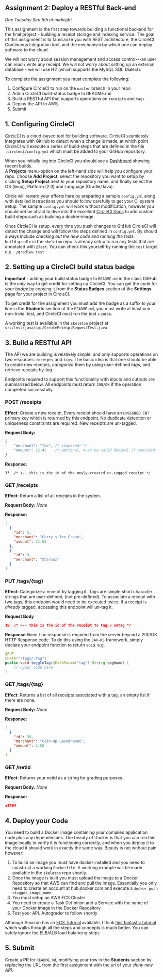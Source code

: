 Assignment 2: Deploy a RESTful Back-end
---
*Due Tuesday Sep 5th at midnight*

This assignment is the first step towards building a functional backend for
the final project - building a receipt storage and indexing service.  The goal of this assignment 
is to familiarize you with REST architecture, the CircleCI Continuous Integration tool, and 
the mechanism by which one can deploy software to the cloud.

We will not worry about session management and access control---an user can read / write any receipt. 
We will not worry about setting up an external database - we will use H2 (which 
supports the MySQL SQL Dialect).

To complete the assignment you must complete the following:
1. Configure CircleCI to run on the `master` branch in your repo
2. Add a CircleCI build-status badge to README.md
3. Build a RESTful API that supports operations on `receipts` and `tags`
4. Deploy the API to AWS
5. Submit

## 1. Configuring CircleCI
[CircleCI](http://circleci.com/) is a cloud-based tool for building software.  CircleCI seamlessly integrates with 
GitHub to detect when a change is made, at which point CircleCI will execute a series of build-steps that are 
defined in the file `.circleci/config.yml` which must be added to your GitHub repository. 

When you initially log into CircleCI you should see a [Dashboard](https://circleci.com/dashboard) showing recent builds.  
A **Projects** menu-option on the left-hand side will help you configure your repo.  Choose 
**Add Project**, select the repository you want to setup by clicking **Setup Project** next to your repository name, and 
finally select the OS (linux), Platform (2.0) and Language (Gradle/Java).  

Circle will reward your efforts here by preparing a sample `config.yml` along with detailed instructions you should 
follow carefully to get your CI system setup.  The sample `config.yml` will work without modification, however you 
should not be afraid to dive into the excellent [CircleCI Docs](https://circleci.com/docs/2.0/) to add custom 
build steps such as building a docker-image.

Once CircleCI is setup, every time you push changes to GitHub CircleCI will detect the change and will follow the steps
defined in `config.yml`.  By should always include *checking out the new code* and *running the tests*.  `build.gradle` 
in the `skeleton` repo is already setup to run any tests that are annotated with `@Test`.  You can check this yourself 
by running the `test` target e.g. `./gradlew test`.  

## 2. Setting up a CircleCI build status badge
**Important** - adding your build status badge to `README.md` in the class GitHub is the *only* way to get credit for 
setting up CircleCI.  You can get the code for *your badge* by copying it from the **Status Badges** section of the 
**Settings** page for your project in CircleCI.  

To get credit for the assignment you must add the badge as a suffix to your line in the **Students** section 
of the `README.md`, you must write at least one non-trivial test, and CircleCI must run the test + pass.

A working test is available in the `skeleton` project at `src/test/java/api/CreateReceiptRequestTest.java`

## 3. Build a RESTful API 
The API we are building is relatively simple, and only supports operations on two 
resources: `receipts` and `tags`.  The basic idea is that one should be able to create new 
receipts, *categorize* them by using user-defined *tags*, and retrieve receipts *by-tag*. 
 
Endpoints required to support this functionality with inputs and outputs are summarized below.  All endpoints must 
return `200/OK` if the operation completed successfully.
 
### POST /receipts
**Effect:** Create a new receipt.  Every receipt should have an `UNSIGNED INT` primary key which 
is returned by this endpoint. No duplicate detection or uniqueness constraints are required.  New 
receipts are un-tagged. 

**Request Body:**
```javascript
{
    "merchant": "foo", /* required! */
    "amount": 22.45    /* optional, must be valid decimal if provided */
}
```
**Response:**
```
33  /* <-- this is the id of the newly-created un-tagged receipt */
```
 
### GET /receipts
**Effect:** Return a list of all receipts in the system.  

**Request Body:**
*None*

**Response:**
```json
[
  {
    "id": 5,
    "merchant": "Gerry's Ice Cream",
    "amount": 22.50
  },
  {
    "id": 3,
    "merchant": "Starbux"
  }
]
```

### PUT /tags/{tag}
**Effect:** Categorize a receipt by tagging it.  Tags are simple short character strings that are user-defined, 
(not pre-defined). To associate a receipt with two tags, this endpoint would need to be executed twice.  If
a receipt is *already* tagged, accessing this endpoint will un-tag it. 

**Request Body**
```json
35  /* <-- this is the id of the receipt to tag / untag */
```

**Response**
*None* / no response is required from the server beyond a 200/OK HTTP Response code.  To do this using 
the `JAX-RS` framework, simply declare your endpoint function to return `void`.  e.g.

```java
@PUT
@Path("/tags/:tag")
public void toggleTag(@PathParam("tag") String tagName) {
    // <your code here
}

```

### GET /tags/{tag}
**Effect:** Returns a list of all receipts associated with a tag, an empty list if there are none.

**Request Body:** *None*

**Response:**
```json
[
  {
    "id": 39,
    "merchant": "Coin-Op Laundromat",
    "amount": 2.50
  }
]
```


### GET /netid
**Effect:** Returns your netid as a string for grading purposes.

**Request Body:** *None*

**Response:**
```json
af494
```

## 4. Deploy your Code
You need to build a Docker image containing your compiled application code plus any dependencies.  The beauty of 
Docker is that you can run this image locally to verify it is functioning correctly, and when you deploy it to the 
cloud it should work in exactly the same way.  Beauty is not without pain however: 
1. To build an image you must have docker installed and you need to 
construct a working `Dockerfile`.  A working example will be made available 
in the `skeleton` repo shortly.  
2. Once the image is built you must upload the image to a Docker Repository so that AWS can find and pull the image.
Essentially you only need to create an account at hub.docker.com and execute a `docker push <tagged_image_name`
3. You must setup an AWS ECS Cluster
4. You need to create a Task Definition and a Service with the name of your Docker image in the Docker Repository 
5. Test your API.  Autograder to follow shortly

Although Amazon has an [ECS Tutorial](http://docs.aws.amazon.com/AmazonECS/latest/developerguide/ECS_GetStarted.html) 
available, I think [this fantastic tutorial](https://start.jcolemorrison.com/the-hitchhikers-guide-to-aws-ecs-and-docker/#summary-docker-analogy)
which walks through all the steps and concepts is much better.  You can safely ignore the ELB/ALB load balancing steps. 

## 5. Submit
Create a PR for `README.md`, modifying your row in the **Students** section by *replacing* the URL from the first assignment with the url of your *shiny new API*.
